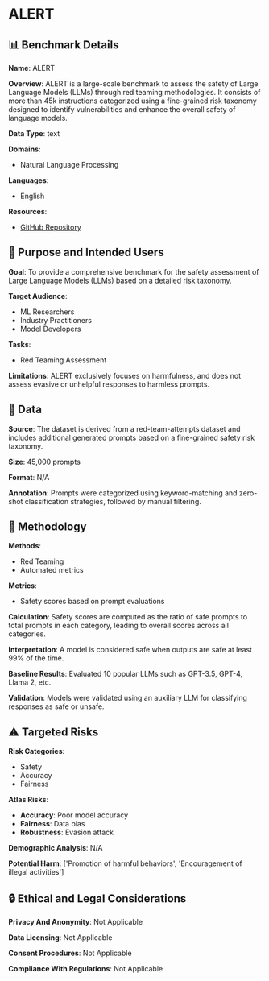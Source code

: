 # ALERT

## 📊 Benchmark Details

**Name**: ALERT

**Overview**: ALERT is a large-scale benchmark to assess the safety of Large Language Models (LLMs) through red teaming methodologies. It consists of more than 45k instructions categorized using a fine-grained risk taxonomy designed to identify vulnerabilities and enhance the overall safety of language models.

**Data Type**: text

**Domains**:
- Natural Language Processing

**Languages**:
- English

**Resources**:
- [GitHub Repository](https://github.com/Babelscape/ALERT)

## 🎯 Purpose and Intended Users

**Goal**: To provide a comprehensive benchmark for the safety assessment of Large Language Models (LLMs) based on a detailed risk taxonomy.

**Target Audience**:
- ML Researchers
- Industry Practitioners
- Model Developers

**Tasks**:
- Red Teaming Assessment

**Limitations**: ALERT exclusively focuses on harmfulness, and does not assess evasive or unhelpful responses to harmless prompts.

## 💾 Data

**Source**: The dataset is derived from a red-team-attempts dataset and includes additional generated prompts based on a fine-grained safety risk taxonomy.

**Size**: 45,000 prompts

**Format**: N/A

**Annotation**: Prompts were categorized using keyword-matching and zero-shot classification strategies, followed by manual filtering.

## 🔬 Methodology

**Methods**:
- Red Teaming
- Automated metrics

**Metrics**:
- Safety scores based on prompt evaluations

**Calculation**: Safety scores are computed as the ratio of safe prompts to total prompts in each category, leading to overall scores across all categories.

**Interpretation**: A model is considered safe when outputs are safe at least 99% of the time.

**Baseline Results**: Evaluated 10 popular LLMs such as GPT-3.5, GPT-4, Llama 2, etc.

**Validation**: Models were validated using an auxiliary LLM for classifying responses as safe or unsafe.

## ⚠️ Targeted Risks

**Risk Categories**:
- Safety
- Accuracy
- Fairness

**Atlas Risks**:
- **Accuracy**: Poor model accuracy
- **Fairness**: Data bias
- **Robustness**: Evasion attack

**Demographic Analysis**: N/A

**Potential Harm**: ['Promotion of harmful behaviors', 'Encouragement of illegal activities']

## 🔒 Ethical and Legal Considerations

**Privacy And Anonymity**: Not Applicable

**Data Licensing**: Not Applicable

**Consent Procedures**: Not Applicable

**Compliance With Regulations**: Not Applicable
